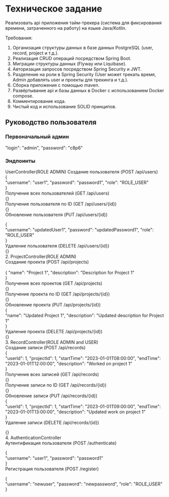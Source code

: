 <h1>Техническое задание</h1>
Реализовать api приложения тайм-трекера (система для фиксирования времени, затраченного на работу) на языке Java/Kotlin.

Требования:

1. Организация структуры данных в базе данных PostgreSQL (user, record, project и т.д.).
2. Реализация CRUD операций посредством Spring Boot.
3. Миграции структуры данных (Flyway или Liquibase).
4. Авторизация запросов посредством Spring Security и JWT.
5. Разделение на роли в Spring Security (User может трекать время, Admin добавлять user и проекты для трекинга и т.д.).
6. Сборка приложения с помощью maven.
7. Развёртывание api и базы данных в Docker с использованием Docker compose.
8. Комментирование кода.
9. Чистый код и использование SOLID принципов.


<h2>Руководство пользователя</h2> 
<h3>Первоначальный админ</h3>
   "login": "admin",
   "password": "c8p6"

<h3>Эндпоинты</h3>
UserController(ROLE ADMIN)
Создание пользователя (POST /api/users)<br>
{<br>
"username": "user1",
"password": "password1",
"role": "ROLE_USER"<br>
}<br>
Получение всех пользователей (GET /api/users)<br>
{}<br>
Получение пользователя по ID (GET /api/users/{id})<br>
{}<br>
Обновление пользователя (PUT /api/users/{id})<br>

{<br>
"username": "updatedUser1",
"password": "updatedPassword1",
"role": "ROLE_USER"<br>
}<br>
Удаление пользователя (DELETE /api/users/{id})<br>
{}<br>
2. ProjectController(ROLE ADMIN)<br>
   Создание проекта (POST /api/projects)<br>
<br>
{
"name": "Project 1",
"description": "Description for Project 1"<br>
}<br>
Получение всех проектов (GET /api/projects)<br>
{}<br>
Получение проекта по ID (GET /api/projects/{id})<br>
{}<br>
Обновление проекта (PUT /api/projects/{id})<br>
{<br>
"name": "Updated Project 1",
"description": "Updated description for Project 1"<br>
}<br>
Удаление проекта (DELETE /api/projects/{id})<br>
{}<br>
3. RecordController(ROLE ADMIN and USER)<br>
   Создание записи (POST /api/records)<br>
   {<br>
   "userId": 1,
   "projectId": 1,
   "startTime": "2023-01-01T08:00:00",
   "endTime": "2023-01-01T12:00:00",
   "description": "Worked on project 1"<br>
   }<br>
   Получение всех записей (GET /api/records)<br>
   {}<br>
   Получение записи по ID (GET /api/records/{id})<br>
   {}<br>
   Обновление записи (PUT /api/records/{id})<br>
   {<br>
   "userId": 1,
   "projectId": 1,
   "startTime": "2023-01-01T09:00:00",
   "endTime": "2023-01-01T13:00:00",
   "description": "Updated work on project 1"<br>
   }<br>
   Удаление записи (DELETE /api/records/{id})<br>

{}<br>
4. AuthenticationController<br>
   Аутентификация пользователя (POST /authenticate)<br>

{<br>
"username": "user1",
"password": "password1"<br>
}<br>
Регистрация пользователя (POST /register)<br>

{<br>
"username": "newuser",
"password": "newpassword",
"role": "ROLE_USER"<br>
}<br>

